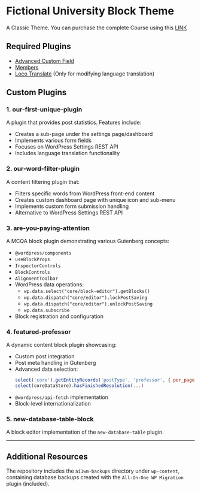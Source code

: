 # Fictional University Block Theme 

A Classic Theme. You can purchase the complete Course using this [LINK](https://www.udemy.com/become-a-wordpress-developer-php-javascript/?couponCode=LEARNWEBCODESITE)

## Required Plugins
- [Advanced Custom Field](https://wordpress.org/plugins/advanced-custom-fields/)
- [Members](https://wordpress.org/plugins/members/)
- [Loco Translate](https://wordpress.org/plugins/loco-translate/) (Only for modifying language translation)

## Custom Plugins

### 1. our-first-unique-plugin
A plugin that provides post statistics. Features include:
- Creates a sub-page under the settings page/dashboard
- Implements various form fields
- Focuses on WordPress Settings REST API
- Includes language translation functionality

### 2. our-word-filter-plugin
A content filtering plugin that:
- Filters specific words from WordPress front-end content
- Creates custom dashboard page with unique icon and sub-menu
- Implements custom form submission handling
- Alternative to WordPress Settings REST API

### 3. are-you-paying-attention
A MCQA block plugin demonstrating various Gutenberg concepts:
- `@wordpress/components`
- `useBlockProps`
- `InspectorControls`
- `BlockControls`
- `AlignmentToolbar`
- WordPress data operations:
  - `wp.data.select("core/block-editor").getBlocks()`
  - `wp.data.dispatch("core/editor").lockPostSaving`
  - `wp.data.dispatch("core/editor").unlockPostSaving`
  - `wp.data.subscribe`
- Block registration and configuration

### 4. featured-professor
A dynamic content block plugin showcasing:
- Custom post integration
- Post meta handling in Gutenberg
- Advanced data selection:
  ```js
  select('core').getEntityRecords('postType', 'professor', { per_page: -1 })
  select(coreDataStore).hasFinishedResolution(...)
  ```
- `@wordpress/api-fetch` implementation
- Block-level internationalization

### 5. new-database-table-block
A block editor implementation of the `new-database-table` plugin.

---

## Additional Resources
The repository includes the `ai1wm-backups` directory under `wp-content`, containing database backups created with the `All-In-One WP Migration` plugin (included).
